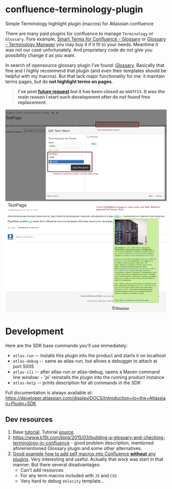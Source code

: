 # confluence-terminology-plugin
Simple Terminology highlight plugin (macros) for Atlassian confluence

There are many paid plugins for confluence to manage `Terminology` or `Glossary`. Fore example, [Smart Terms for Confluence - Glossary](https://marketplace.atlassian.com/apps/1219677/smart-terms-for-confluence-glossary?hosting=server&tab=overview) or [Glossary - Terminology Manager](https://marketplace.atlassian.com/apps/1219513/glossary-terminology-manager?hosting=server&tab=overview) you may buy it if it fit to your needs. Meantime it was not our case unfortunately. And proprietary code do not give you possibility change it as you want.

In search of opensource glossary plugin I've found: [Glossary](https://marketplace.atlassian.com/apps/1217138/glossary?hosting=server&tab=overview). Basically that fine and I highly recommend that plugin (and even their templates should be helpful with my macros). But that lack major functionality for me: it maintain terms pages, but do **not highlight terms on pages**.

> **I've post [future request](https://bitbucket.org/keysight/keysight-plugins-for-atlassian-products/issues/70/fr-please-highlight-all-terms-on-page-and) but it has been closed as **`WANTFIX`**.
It was the main reason I start such development after do not found free replacement.**

![Term macros editing screenshot](imgs/1-term-macros-edit.png)
![Term macros in action](imgs/2-term-macros-in-action.png )

# Development

Here are the SDK base commands you'll use immediately:

* `atlas-run`   -- installs this plugin into the product and starts it on localhost
* `atlas-debug` -- same as atlas-run, but allows a debugger to attach at port 5005
* `atlas-cli`   -- after atlas-run or atlas-debug, opens a Maven command line window:
                 - 'pi' reinstalls the plugin into the running product instance
* `atlas-help`  -- prints description for all commands in the SDK

Full documentation is always available at: <https://developer.atlassian.com/display/DOCS/Introduction+to+the+Atlassian+Plugin+SDK>

## Dev resources

1. Base [tutorial](https://developer.atlassian.com/server/framework/atlassian-sdk/create-a-confluence-hello-world-macro/). Tutorial [source](https://bitbucket.org/serverecosystem/myconfluencemacro/src/master/).
2. <https://www.k15t.com/blog/2015/03/building-a-glossary-and-checking-terminology-in-confluence> - good problem description, mentioned aforementioned Glossary plugin and some other alternatives.
3. [Good example how to add self macros into Confluence **without** any plugins](https://thedetaildept.com/2011/08/13/building-a-glossary-in-confluence/). Very interesting and useful. Actually that work was start in that manner. But there several disadvantages:
   * Can't add resources
   * For any term macros included with `JS` and `CSS`
   * Very hard to debug `Velocity` template...
